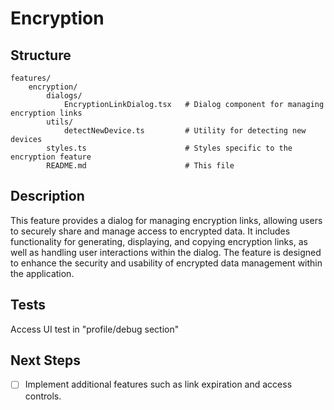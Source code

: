 # Encryption

## Structure

```
features/
    encryption/
        dialogs/
            EncryptionLinkDialog.tsx   # Dialog component for managing encryption links
        utils/
            detectNewDevice.ts         # Utility for detecting new devices
        styles.ts                      # Styles specific to the encryption feature
        README.md                      # This file
```

## Description

This feature provides a dialog for managing encryption links, allowing users to securely share and manage access to encrypted data. It includes functionality for generating, displaying, and copying encryption links, as well as handling user interactions within the dialog. The feature is designed to enhance the security and usability of encrypted data management within the application.

## Tests

Access UI test in "profile/debug section"

## Next Steps

- [ ] Implement additional features such as link expiration and access controls.
